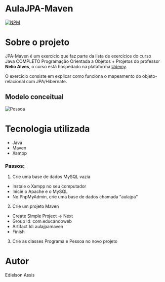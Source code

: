# AulaJPA-Maven
[![NPM](https://img.shields.io/npm/l/react)](https://github.com/edielson-assis/AulaJPA-Maven/blob/main/LICENSE) 

# Sobre o projeto
JPA-Maven é um exercício que faz parte da lista de exercícios do curso Java COMPLETO Programação Orientada a Objetos + Projetos do professor **Nelio Alves**, o curso está hospedado na plataforma [Udemy](https://www.udemy.com/course/java-curso-completo/ "Site da Udemy").

O exercício consiste em explicar como funciona o mapeamento do objeto-relacional com JPA/Hibernate.

## Modelo conceitual
![Pessoa](https://user-images.githubusercontent.com/105529988/197260679-3495ad89-ca8b-4fa4-84df-3a96d1834507.png)

# Tecnologia utilizada
- Java
- Maven
- Xampp

### Passos:
1) Crie uma base de dados MySQL vazia
- Instale o Xampp no seu computador
- Inicie o Apache e o MySQL
- No PhpMyAdmin, crie uma base de dados chamada "aulajpa"

2) Crie um projeto Maven
- Create Simple Project -> Next
- Group Id: com.educandoweb
- Artifact Id: aulajpamaven
- Finish

3) Crie as classes Programa e Pessoa no novo projeto

# Autor
Edielson Assis
